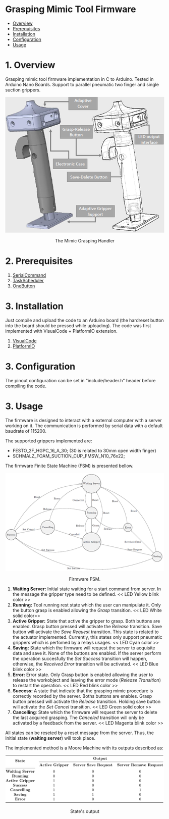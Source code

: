 
# Grasping Mimic Tool Firmware

* [Overview](#overview)
* [Prerequisites](#prerequisites)
* [Installation](#installation)
* [Configuration](#configuration)
* [Usage](#usage)

# <a name="overview"></a>1. Overview

Grasping mimic tool firmware implementation in C to Arduino. Tested in Arduino Nano Boards. Support to parallel pneumatic two finger and single suction grippers. 

![alt text](/images/mimic_tool.png)
<p align="center">
The Mimic Grasping Handler
</p>

    
# <a name="prerequisites"></a>2. Prerequisites

1. [SerialCommand](https://github.com/ItzMeJP/Arduino-SerialCommand)
2. [TaskScheduler](https://github.com/ItzMeJP/TaskScheduler)
3. [OneButton](https://github.com/ItzMeJP/OneButton)


# <a name="installation"></a>3. Installation

Just compile and upload the code to an Arduino board (the hardreset button into the board should be pressed while uploading). The code was first implemented with VisualCode + PlatformIO extension.

1. [VisualCode](https://code.visualstudio.com/)
2. [PlatformIO](https://platformio.org/install/ide?install=vscode)

# <a name="configuration"></a>3. Configuration

The pinout configuration can be set in "include/header.h" header before compiling the code.

# <a name="usage"></a>3. Usage

The firmware is designed to interact with a external computer with a server working on it. The communication is performed by serial data with a default baudrate of 115200. 

The supported grippers implemented are:
*  FESTO_2F_HGPC_16_A_30; (30 is related to 30mm open width finger)
*  SCHMALZ_FOAM_SUCTION_CUP_FMSW_N10_76x22;

The firmware Finite State Machine (FSM) is presented bellow. 

![alt text](/images/fimrwarefsm.png)
<p align="center">
Firmware FSM.
</p>

1. **Waiting Server:** Initial state waiting for a start command from server. In the message the gripper type need to be defined. << LED Yellow blink color >>
2. **Running:** Tool running rest state which the user can manipulate it. Only the button grasp is enabled allowing the *Grasp* transition. << LED White solid color>>
3. **Active Gripper:** State that active the gripper to grasp.  Both buttons are enabled. Grasp button pressed will activate the *Release* transition. Save button will activate the *Save Request* transition. This state is related to the actuator implemented. Currently, this states only support pneumatic grippers which is perfomed by a relays usages. << LED Cyan color >>
4. **Saving:** State which the firmware will request the server to acquisite data and save it. None of the buttons are enabled. If the server perform the operation succesfully the *Set Success* transition will happen, otherwise, the *Received Error* transition will be activated.  << LED Blue blink color >>
5. **Error:**  Error state. Only Grasp button is enabled allowing the user to release the workobject and leaving the error mode (*Release Transition*) to restart the operation. << LED Red blink color >>
6. **Success:** A state that indicate that the grasping mimic procedure is correctly recorded by the server.  Boths buttons are enables. Grasp button pressed will activate the *Release* transition. Holding save button will activate the *Set Cancel* transition. << LED Green solid color >>
7. **Cancelling**: State which the firmware will request the server to delete the last acquired grasping. The *Canceled* transition will only be activated by a feedback from the server.  << LED Magenta blink color >>

All states can be reseted by a reset message from the server. Thus, the Initial state (**waiting server**) will took place.

The implemented method is a Moore Machine with its outputs described as:

![alt text](/images/output_table.png)
<p align="center">
State's output
</p>




